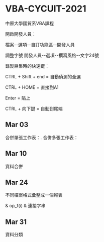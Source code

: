# VBA-CYCUIT-2021
中原大學國貿系VBA課程



開啟開發人員：

檔案--選項--自訂功能區--開發人員

調整字號
開發人員--選項--撰寫風格--文字24號

錄製巨集時的快速鍵：

CTRL + Shift + end = 自動偵測的全選

CTRL + HOME = 直接到A1

Enter = 貼上

CTRL + 向下鍵 = 自動到尾端

## **Mar 03**
合併單張工作表：.
合併多張工作表：


## **Mar 10**
資料合併

## **Mar 24**
不同檔案格式彙整成一個報表

& op_f(i) & 連接字串

## **Mar 31**
資料分類
